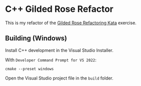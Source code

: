 # C++ Gilded Rose Refactor

This is my refactor of the [Gilded Rose Refactoring Kata](https://github.com/emilybache/GildedRose-Refactoring-Kata) exercise.

## Building (Windows)

Install C++ development in the Visual Studio Installer.

With ```Developer Command Prompt for VS 2022```:
```
cmake --preset windows
```

Open the Visual Studio project file in the ```build``` folder.

